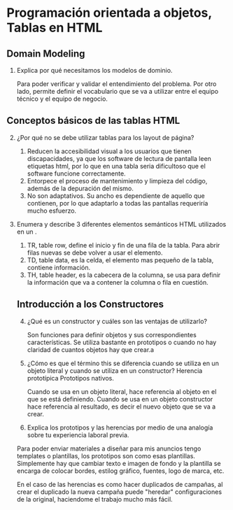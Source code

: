 # Programación orientada a objetos, Tablas en HTML

## Domain Modeling

1. Explica por qué necesitamos los modelos de dominio.

    Para poder verificar y validar el entendimiento del problema. Por otro lado, permite definir el vocabulario que se va a utilizar entre el equipo técnico y el equipo de negocio. 

## Conceptos básicos de las tablas HTML

2. ¿Por qué no se debe utilizar tablas para los layout de página?

    1.	Reducen la accesibilidad visual a los usuarios que tienen discapacidades, ya que los software de lectura de pantalla leen etiquetas html, por lo que en una tabla seria dificultoso que el software funcione correctamente.
    2.	Entorpece el proceso de mantenimiento y limpieza del código, además de la depuración del mismo. 
    3.	No son adaptativos. Su ancho es dependiente de aquello que contienen, por lo que adaptarlo a todas las pantallas requeriría mucho esfuerzo.

3. Enumera y describe 3 diferentes elementos semánticos HTML utilizados en un <table>.

    1.	TR, table row, define el inicio y fin de una fila de la tabla. Para abrir filas nuevas se debe volver a usar el elemento.
    2.	TD, table data, es la celda, el elemento mas pequeño de la tabla, contiene información. 
    3.	TH, table header, es la cabecera de la columna, se usa para definir la información que va a contener la columna o fila en cuestión. 


## Introducción a los Constructores

4. ¿Qué es un constructor y cuáles son las ventajas de utilizarlo?

    Son funciones para definir objetos y sus correspondientes características. Se utiliza bastante en prototipos o cuando no hay claridad de cuantos objetos hay que crear.a

5. ¿Cómo es que el término this se diferencia cuando se utiliza en un objeto literal y cuando se utiliza en un constructor? Herencia prototípica Prototipos nativos.

    Cuando se usa en un objeto literal, hace referencia al objeto en el que se está definiendo. Cuando se usa en un objeto constructor hace referencia al resultado, es decir el nuevo objeto que se va a crear.

6. Explica los prototipos y las herencias por medio de una analogía sobre tu experiencia laboral previa.

Para poder enviar materiales a diseñar para mis anuncios tengo templates o plantillas, los prototipos son como esas plantillas. Simplemente hay que cambiar texto e imagen de fondo y la plantilla se encarga de colocar bordes, estilog gráfico, fuentes, logo de marca, etc. 

En el caso de las herencias es como hacer duplicados de campañas, al crear el duplicado la nueva campaña puede "heredar" configuraciones de la original, haciendome el trabajo mucho más fácil. 